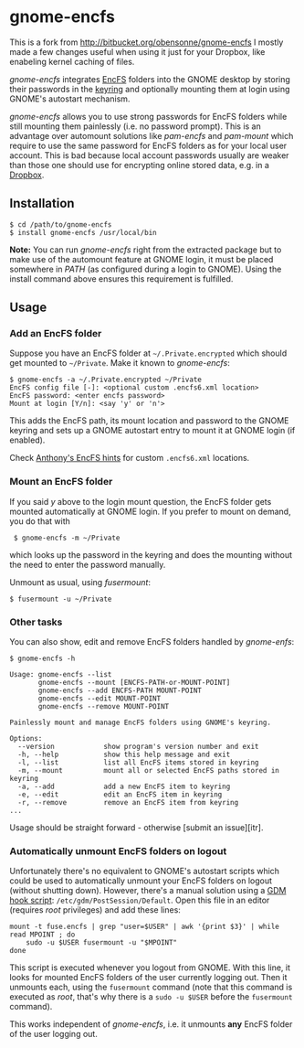 gnome-encfs
===========

This is a fork from http://bitbucket.org/obensonne/gnome-encfs
I mostly made a few changes useful when using it just for your Dropbox, like enabeling
kernel caching of files.

*gnome-encfs* integrates [EncFS][efs] folders into the GNOME desktop by storing
their passwords in the [keyring][gkr] and optionally mounting them at login
using GNOME's autostart mechanism.

*gnome-encfs* allows you to use strong passwords for EncFS folders while still
mounting them painlessly (i.e. no password prompt).  This is an advantage over
automount solutions like *pam-encfs* and *pam-mount* which require to use the
same password for EncFS folders as for your local user account. This is bad
because local account passwords usually are weaker than those one should use
for encrypting online stored data, e.g. in a [Dropbox][dbx].

Installation
------------

    $ cd /path/to/gnome-encfs
    $ install gnome-encfs /usr/local/bin

**Note:** You can run *gnome-encfs* right from the extracted package but to
make use of the automount feature at GNOME login, it must be placed somewhere
in *PATH* (as configured during a login to GNOME). Using the install command
above ensures this requirement is fulfilled.

Usage
-----

### Add an EncFS folder

Suppose you have an EncFS folder at `~/.Private.encrypted` which should get
mounted to `~/Private`. Make it known to *gnome-encfs*:

    $ gnome-encfs -a ~/.Private.encrypted ~/Private
    EncFS config file [-]: <optional custom .encfs6.xml location>
    EncFS password: <enter encfs password>
    Mount at login [Y/n]: <say 'y' or 'n'>

This adds the EncFS path, its mount location and password to the GNOME keyring
and sets up a GNOME autostart entry to mount it at GNOME login (if enabled).

Check [Anthony's EncFS hints][ehi] for custom `.encfs6.xml` locations.

### Mount an EncFS folder

If you said *y* above to the login mount question, the EncFS folder gets
mounted automatically at GNOME login. If you prefer to mount on demand, you do
that with

     $ gnome-encfs -m ~/Private

which looks up the password in the keyring and does the mounting without
the need to enter the password manually.

Unmount as usual, using *fusermount*:

    $ fusermount -u ~/Private

### Other tasks

You can also  show, edit and remove EncFS folders handled by *gnome-enfs*:

    $ gnome-encfs -h

    Usage: gnome-encfs --list
           gnome-encfs --mount [ENCFS-PATH-or-MOUNT-POINT]
           gnome-encfs --add ENCFS-PATH MOUNT-POINT
           gnome-encfs --edit MOUNT-POINT
           gnome-encfs --remove MOUNT-POINT

    Painlessly mount and manage EncFS folders using GNOME's keyring.

    Options:
      --version            show program's version number and exit
      -h, --help           show this help message and exit
      -l, --list           list all EncFS items stored in keyring
      -m, --mount          mount all or selected EncFS paths stored in keyring
      -a, --add            add a new EncFS item to keyring
      -e, --edit           edit an EncFS item in keyring
      -r, --remove         remove an EncFS item from keyring
    ...

Usage should be straight forward - otherwise [submit an issue][itr].

### Automatically unmount EncFS folders on logout

Unfortunately there's no equivalent to GNOME's autostart scripts which could be
used to automatically unmount your EncFS folders on logout (without shutting
down). However, there's a manual solution using a [GDM hook script][gdm]:
`/etc/gdm/PostSession/Default`. Open this file in an editor (requires *root*
privileges) and add these lines:

    mount -t fuse.encfs | grep "user=$USER" | awk '{print $3}' | while read MPOINT ; do
        sudo -u $USER fusermount -u "$MPOINT"
    done

This script is executed whenever you logout from GNOME. With this line, it
looks for mounted EncFS folders of the user currently logging out. Then it
unmounts each, using the `fusermount` command (note that this command is
executed as *root*, that's why there is a `sudo -u $USER` before the
`fusermount` command).

This works independent of *gnome-encfs*, i.e. it unmounts **any** EncFS folder
of the user logging out.


[dbx]: http://dropbox.com
[efs]: http://www.arg0.net/encfs
[gdm]: http://library.gnome.org/admin/gdm/stable/configuration.html
[gkr]: http://live.gnome.org/GnomeKeyring
[ehi]: http://www.ict.griffith.edu.au/anthony/info/crypto/encfs.hints
